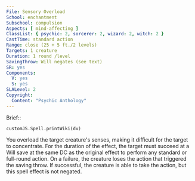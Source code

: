 ```yaml
---
File: Sensory Overload
School: enchantment
Subschool: compulsion
Aspects: [ mind-affecting ]
ClassList: { psychic: 2, sorcerer: 2, wizard: 2, witch: 2 }
CastTime: standard action
Range: close (25 + 5 ft./2 levels)
Targets: 1 creature
Duration: 1 round /level
SavingThrow: Will negates (see text)
SR: yes
Components:
  V: yes
  S: yes
SLALevel: 2
Copyright:
  Content: "Psychic Anthology"
---
```

Brief:: 

```dataviewjs
customJS.Spell.printWiki(dv)
```

You overload the target creature's senses, making it difficult for the target to concentrate. For the duration of the effect, the target must succeed at a Will save at the same DC as the original effect to perform any standard or full-round action. On a failure,  the creature loses the action that triggered the saving throw. If successful, the creature is able to take the action, but this spell effect is not negated.
